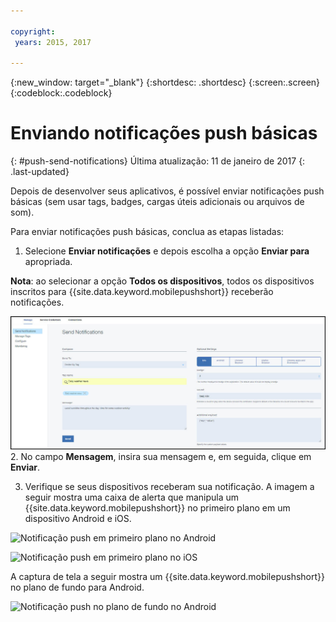 ```yaml
---

copyright:
 years: 2015, 2017

---
```


{:new_window: target="_blank"}
{:shortdesc: .shortdesc}
{:screen:.screen}
{:codeblock:.codeblock}

# Enviando notificações push básicas
{: #push-send-notifications}
Última atualização: 11 de janeiro de 2017
{: .last-updated}

Depois de desenvolver seus aplicativos, é possível enviar notificações push básicas (sem usar tags, badges, cargas úteis adicionais ou arquivos de som).

Para enviar notificações push básicas, conclua as etapas listadas:

1. Selecione **Enviar notificações** e depois escolha a opção
**Enviar para** apropriada. 

**Nota**: ao selecionar a opção **Todos os dispositivos**, todos os dispositivos inscritos para {{site.data.keyword.mobilepushshort}} receberão notificações.

![Tela de notificações](images/tag_notification.jpg)
2. No campo **Mensagem**, insira sua mensagem e, em seguida,
clique em **Enviar**.

3. Verifique se seus dispositivos receberam sua notificação. A imagem a seguir
mostra uma caixa de alerta que manipula um {{site.data.keyword.mobilepushshort}}
no primeiro plano em um dispositivo Android e iOS.

![Notificação push em primeiro plano no Android](images/Android_Screenshot.jpg)

![Notificação push em primeiro plano no iOS](images/iOS_Screenshot.jpg)

A captura de tela a seguir mostra um {{site.data.keyword.mobilepushshort}} no plano de fundo para Android.

![Notificação push no plano de fundo no Android](images/background.jpg)
